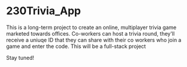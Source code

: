 # 230Trivia_App

This is a long-term project to create an online, multiplayer trivia game marketed towards offices. Co-workers can host a trivia round, they'll receive a uniuqe ID that they can share with their co workers who join a game and enter the code. This will be a full-stack project

Stay tuned!
